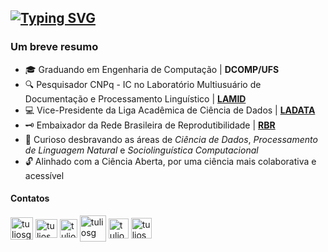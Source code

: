 [![Typing SVG](https://readme-typing-svg.demolab.com?font=Noto+Sans&weight=600&size=24&duration=2500&pause=500&color=F7F7F7&multiline=true&width=1000&height=95&lines=T%C3%BAlio+Sousa;Graduando+em+Engenharia+de+Computa%C3%A7%C3%A3o+%7C+Pesquisador;Ci%C3%AAncia+de+Dados+%7C+Processamento+de+Linguagem+Natural)](https://github.com/tuliosg)
---
<h3>Um breve resumo</h3>

- 🎓 Graduando em Engenharia de Computação | **DCOMP/UFS**
- 🔍 Pesquisador CNPq - IC no Laboratório Multiusuário de Documentação e Processamento Linguístico | [**LAMID**](https://github.com/lamid-ufs)
- 💻 Vice-Presidente da Liga Acadêmica de Ciência de Dados | [**LADATA**](https://github.com/ladata-ufs)
- 🗝️ Embaixador da Rede Brasileira de Reprodutibilidade | [**RBR**](https://www.reprodutibilidade.org/)
- 📖 Curioso desbravando as áreas de _Ciência de Dados_, _Processamento de Linguagem Natural_ e _Sociolinguística Computacional_
- 🔓 Alinhado com a Ciência Aberta, por uma ciência mais colaborativa e acessível


<h4>Contatos</h4>
<p align="left">
<a href="https://x.com/tuliosgois"><img align="center" src="https://freepnglogo.com/images/all_img/1691832581twitter-x-icon-png.png" alt="tuliosg" height="36" width="36" /></a>
<a href="https://linkedin.com/in/tuliosg" target="blank"><img align="center" src="https://raw.githubusercontent.com/rahuldkjain/github-profile-readme-generator/master/src/images/icons/Social/linked-in-alt.svg" alt="tuliosg" height="30" width="35" /></a>
<a href="https://kaggle.com/tuliosg" target="blank"><img align="center" src="https://raw.githubusercontent.com/rahuldkjain/github-profile-readme-generator/master/src/images/icons/Social/kaggle.svg" alt="tuliosg" height="30" width="28" /></a>
<a href="https://medium.com/@tuliosg" target="blank"><img align="center" src="https://cdn.icon-icons.com/icons2/3041/PNG/512/medium_logo_icon_189223.png" alt="tuliosg" height="42" /></a>
<a href="https://orcid.org/0009-0000-5270-8033" target="blank"><img align="center" src="https://upload.wikimedia.org/wikipedia/commons/thumb/0/06/ORCID_iD.svg/2048px-ORCID_iD.svg.png" alt="tuliosg" height="32" width="32" /></a>
<a href="http://lattes.cnpq.br/3144259540099140" target="blank"><img align="center" src="https://www2.ufjf.br/ambienteconstruido/wp-content/uploads/sites/152/2021/11/LATTES.png" alt="tuliosg" height="33" width="33" /></a>
</p>
